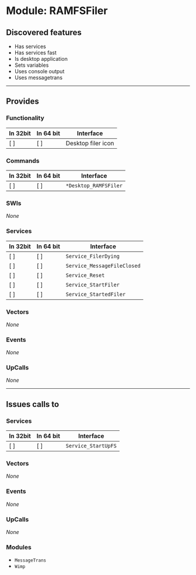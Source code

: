 # Module: RAMFSFiler

## Discovered features


* Has services
* Has services fast
* Is desktop application
* Sets variables
* Uses console output
* Uses messagetrans

---

## Provides

### Functionality

| In 32bit | In 64 bit | Interface |
|----------|-----------|-----------|
| [ ]      | [ ]       | Desktop filer icon |

### Commands


| In 32bit | In 64 bit | Interface |
|----------|-----------|-----------|
| [ ]      | [ ]       | `*Desktop_RAMFSFiler` |


### SWIs


*None*


### Services


| In 32bit | In 64 bit | Interface |
|----------|-----------|-----------|
| [ ]      | [ ]       | `Service_FilerDying` |
| [ ]      | [ ]       | `Service_MessageFileClosed` |
| [ ]      | [ ]       | `Service_Reset` |
| [ ]      | [ ]       | `Service_StartFiler` |
| [ ]      | [ ]       | `Service_StartedFiler` |


### Vectors


*None*


### Events


*None*


### UpCalls


*None*


---

## Issues calls to

### Services


| In 32bit | In 64 bit | Interface |
|----------|-----------|-----------|
| [ ]      | [ ]       | `Service_StartUpFS` |


### Vectors


*None*


### Events


*None*


### UpCalls


*None*


### Modules


* `MessageTrans`
* `Wimp`


